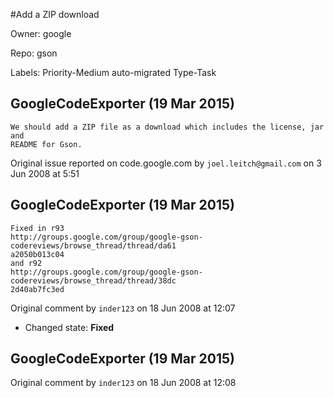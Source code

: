#Add a ZIP download

Owner: google

Repo: gson

Labels: Priority-Medium auto-migrated Type-Task 

## GoogleCodeExporter (19 Mar 2015)

```
We should add a ZIP file as a download which includes the license, jar and
README for Gson.
```

Original issue reported on code.google.com by `joel.leitch@gmail.com` on 3 Jun 2008 at 5:51


## GoogleCodeExporter (19 Mar 2015)

```
Fixed in r93
http://groups.google.com/group/google-gson-codereviews/browse_thread/thread/da61
a2050b013c04
and r92
http://groups.google.com/group/google-gson-codereviews/browse_thread/thread/38dc
2d40ab7fc3ed
```

Original comment by `inder123` on 18 Jun 2008 at 12:07
- Changed state: **Fixed**


## GoogleCodeExporter (19 Mar 2015)

Original comment by `inder123` on 18 Jun 2008 at 12:08


